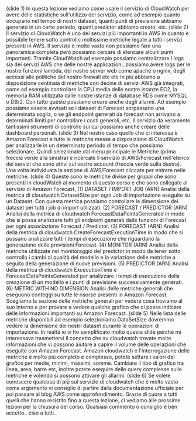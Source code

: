 (slide 1)
In questa lezione vediamo come usare il servizio di CloudWatch per avere delle statistiche sull'utilizzo del servizio, come ad esempio quanto occupano nel tempo di nostri dataset, quanti punti di previsione abbiamo generato in un certo periodo, quanti predictor abbiamo creato, etc.
(slide 2)
Il servizio di CloudWatch è uno dei servizi più importanti in AWS in quanto è possibile tenere sotto controllo moltissime metriche legate a tutti i servizi presenti in AWS. Il servizio è molto vasto non possiamo fare una panoramica completa però possiamo cercare di elencare alcuni punti importanti.
Tramite CloudWatch ad esempio possiamo centralizzare i logs sia dei servizi AWS che delle nostre applicazioni, possiamo avere logs per le nostre funzioni lambda, del nostro server web come apache o nginx, degli accessi alle politiche del nostro firewall etc etc
In più abbiamo a disposizione centinaia di metriche con decine di servizi AWS già integrati, come ad esempio controllare la CPU media delle nostre istanze EC2, la memoria RAM utilizzata dalle nostre istanze di database RDS come MYSQL o DB/2. Con tutto questo possiamo creare anche degli allarmi.
Ad esempio possiamo essere avvisati se i dataset di Forecast sorpassano una determinata soglia, o se gli endpoint generati da forecast non arrivano a determinati limiti per controllare i costi generali, etc. Il servizio da veramente tantissimi strumenti di controllo sui cui possiamo anche creare delle dashboard personali.
(slide 3)
Nel nostro caso quello che ci interessa è Amazon Forecast e tutte le metriche messe a disposizione di CloudWatch per analizzarle in un determinato periodo di tempo che possiamo selezionare. Quindi selezionate dal menu principale le Metriche (prima freccia verde alla sinistra) e ricercate il servizio di AWS/Forecast nell'elenco dei servizi che sono attivi sul vostro account (freccia verde sulla destra).
Una volta individuata la sezione di AWS/Forecast cliccate per entrare nelle metriche.
(slide 4)
Queste sono le metriche divise per gruppi che sono presenti in cloudWatch al momento di questo corso e che sono collegate al servizio di Amazon Forecast,
(1) DATASET / IMPORT JOB (ARN)
Analisi della metrica di cloudwatch DatasetSize per ogni Job di importazione eseguito su un Dataset. Con questa metrica possiamo controllare le dimensione dei dataset per tutti i job di import utilizzati.
(2) FORECAST / PREDICTOR (ARN)
Analisi della metrica di cloudwatch ForecastDataPointsGenerated in modo che si possa analizzare tutti gli endpoint generati dalle funzioni di Forecast per ogni associazione Forecast / Predictor.
(3) FORECAST (ARN)
Analisi della metrica di cloudwatch CreateForecastExecutionTime in modo che si possano analizzare tutti i tempi di esecuzione che riguardano la generazione delle previsioni Forecast.
(4) MONITOR (ARN)
Analisi della metriche utilizzate nel monitoraggio del predictor in modo da tener sotto controllo i cambi di qualità del modello e la variazione delle metriche a seguito della generazione di nuove previsioni.
(5) PREDICTOR (ARN)
Analisi della metrica di cloudwatch ExcecutionTime e ForecastDataPointsGenerated per analizzare i tempi di esecuzione della creazione di un modello e i punti di previsione successivamente generati.
(6) METRIC WITH NO DIMENSION
Analisi delle metriche generali che eseguono conteggi su tutte le risorse presenti in Amazon Forecast.
Scegliamo la sezione delle metriche generali per vedere cosa troviamo al suo interno e per provare a vedere qualche grafico che ci possa indicare delle informazioni importanti su Amazon Forecast.
(slide 5)
Nelle lista delle metriche disponibili ad esempio selezioniamo DataSetSize dovremmo vedere la dimensione dei nostri dataset durante le operazioni di importazione. In realtà io vi ho semplificato molto questa slide perché mi interessava trasmettervi il concetto che su cloudwatch trovate molte informazioni che vi possono aiutare a capire il volume delle operazioni che eseguite con Amazon Forecast.
Amazon cloudwatch e l'interrogazione delle metriche è molto più completo e complesso, potete settare i valori del grafico per medie, minimi, massimi, somme. Cambiare il tipo di grafico tra linea, area, barre etc, inoltre potete eseguire delle query complesse sulle metriche e volendo si possono attivare gli allarmi.
(slide 6)
Se volete conoscere qualcosa di più sul servizio di cloudwatch che è molto vasto come argomento vi consiglio di partire dalla documentazione ufficiale per poi passare al blog AWS come approfondimento.
Grazie di cuore a tutti quelli che hanno resistito fino a questa lezione, ci vediamo alle prossime lezioni per la chiusura del corso. Qualsiasi commento o consiglio è ben accetto.. ciao a tutti.. 
